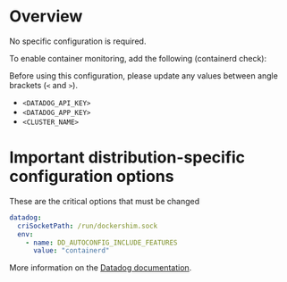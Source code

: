 # Overview

No specific configuration is required.

To enable container monitoring, add the following (containerd check):

Before using this configuration, please update any values between angle brackets (`<` and `>`).

- `<DATADOG_API_KEY>`
- `<DATADOG_APP_KEY>`
- `<CLUSTER_NAME>`

# Important distribution-specific configuration options

These are the critical options that must be changed

```yaml
datadog:
  criSocketPath: /run/dockershim.sock
  env:
    - name: DD_AUTOCONFIG_INCLUDE_FEATURES
      value: "containerd"
```

More information on the [Datadog documentation](https://docs.datadoghq.com/containers/kubernetes/distributions/?tab=helm#OKE).
